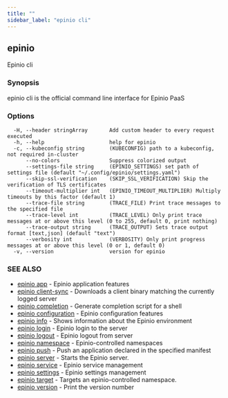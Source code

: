 ```yaml
---
title: ""
sidebar_label: "epinio cli"
---
```

## epinio

Epinio cli

### Synopsis

epinio cli is the official command line interface for Epinio PaaS 

### Options

```
  -H, --header stringArray       Add custom header to every request executed
  -h, --help                     help for epinio
  -c, --kubeconfig string        (KUBECONFIG) path to a kubeconfig, not required in-cluster
      --no-colors                Suppress colorized output
      --settings-file string     (EPINIO_SETTINGS) set path of settings file (default "~/.config/epinio/settings.yaml")
      --skip-ssl-verification    (SKIP_SSL_VERIFICATION) Skip the verification of TLS certificates
      --timeout-multiplier int   (EPINIO_TIMEOUT_MULTIPLIER) Multiply timeouts by this factor (default 1)
      --trace-file string        (TRACE_FILE) Print trace messages to the specified file
      --trace-level int          (TRACE_LEVEL) Only print trace messages at or above this level (0 to 255, default 0, print nothing)
      --trace-output string      (TRACE_OUTPUT) Sets trace output format [text,json] (default "text")
      --verbosity int            (VERBOSITY) Only print progress messages at or above this level (0 or 1, default 0)
  -v, --version                  version for epinio
```

### SEE ALSO

* [epinio app](./app/epinio_app.md)	 - Epinio application features
* [epinio client-sync](./epinio_client-sync.md)	 - Downloads a client binary matching the currently logged server
* [epinio completion](./epinio_completion.md)	 - Generate completion script for a shell
* [epinio configuration](./configuration/epinio_configuration.md)	 - Epinio configuration features
* [epinio info](./epinio_info.md)	 - Shows information about the Epinio environment
* [epinio login](./epinio_login.md)	 - Epinio login to the server
* [epinio logout](./epinio_logout.md)	 - Epinio logout from server
* [epinio namespace](./namespace/epinio_namespace.md)	 - Epinio-controlled namespaces
* [epinio push](./epinio_push.md)	 - Push an application declared in the specified manifest
* [epinio server](./epinio_server.md)	 - Starts the Epinio server.
* [epinio service](./service/epinio_service.md)	 - Epinio service management
* [epinio settings](./settings/epinio_settings.md)	 - Epinio settings management
* [epinio target](./epinio_target.md)	 - Targets an epinio-controlled namespace.
* [epinio version](./epinio_version.md)	 - Print the version number

